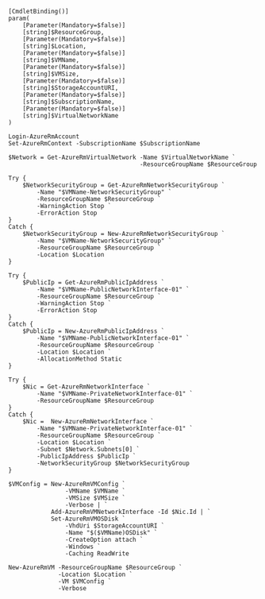 	[CmdletBinding()]
	param(
	    [Parameter(Mandatory=$false)]
	    [string]$ResourceGroup,
	    [Parameter(Mandatory=$false)]
	    [string]$Location,
	    [Parameter(Mandatory=$false)]
	    [string]$VMName,
	    [Parameter(Mandatory=$false)]
	    [string]$VMSize,
	    [Parameter(Mandatory=$false)]
	    [string]$StorageAccountURI,
	    [Parameter(Mandatory=$false)]
	    [string]$SubscriptionName,
	    [Parameter(Mandatory=$false)]
	    [string]$VirtualNetworkName
	)
	
	Login-AzureRmAccount
	Set-AzureRmContext -SubscriptionName $SubscriptionName
	
	$Network = Get-AzureRmVirtualNetwork -Name $VirtualNetworkName `
	                                     -ResourceGroupName $ResourceGroup
	
	Try { 
	    $NetworkSecurityGroup = Get-AzureRmNetworkSecurityGroup `
	        -Name "$VMName-NetworkSecurityGroup" `
	        -ResourceGroupName $ResourceGroup `
	        -WarningAction Stop `
	        -ErrorAction Stop 
	}
	Catch { 
	    $NetworkSecurityGroup = New-AzureRmNetworkSecurityGroup `
	        -Name "$VMName-NetworkSecurityGroup" `
	        -ResourceGroupName $ResourceGroup `
	        -Location $Location 
	}
	
	Try { 
	    $PublicIp = Get-AzureRmPublicIpAddress `
	        -Name "$VMName-PublicNetworkInterface-01" `
	        -ResourceGroupName $ResourceGroup `
	        -WarningAction Stop `
	        -ErrorAction Stop 
	} 
	Catch { 
	    $PublicIp = New-AzureRmPublicIpAddress `
	        -Name "$VMName-PublicNetworkInterface-01" `
	        -ResourceGroupName $ResourceGroup `
	        -Location $Location `
	        -AllocationMethod Static 
	}
	
	Try { 
	    $Nic = Get-AzureRmNetworkInterface `
	        -Name "$VMName-PrivateNetworkInterface-01" `
	        -ResourceGroupName $ResourceGroup 
	} 
	Catch { 
	    $Nic =  New-AzureRmNetworkInterface `
	        -Name "$VMName-PrivateNetworkInterface-01" `
	        -ResourceGroupName $ResourceGroup `
	        -Location $Location `
	        -Subnet $Network.Subnets[0] `
	        -PublicIpAddress $PublicIp `
	        -NetworkSecurityGroup $NetworkSecurityGroup
	}
	
	$VMConfig = New-AzureRmVMConfig `
	                -VMName $VMName `
	                -VMSize $VMSize `
	                -Verbose | `
	            Add-AzureRmVMNetworkInterface -Id $Nic.Id | `
	            Set-AzureRmVMOSDisk `
	                -VhdUri $StorageAccountURI `
	                -Name "$($VMName)OSDisk" `
	                -CreateOption attach `
	                -Windows `
	                -Caching ReadWrite
	
	New-AzureRmVM -ResourceGroupName $ResourceGroup `
	              -Location $Location `
	              -VM $VMConfig `
	              -Verbose